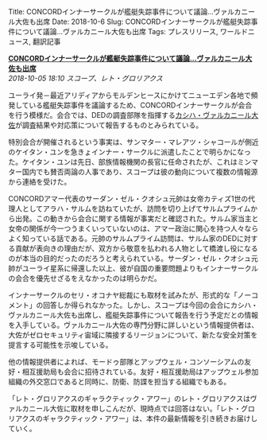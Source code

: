 Title: CONCORDインナーサークルが艦艇失踪事件について議論…ヴァルカニール大佐も出席
Date: 2018-10-6
Slug: CONCORDインナーサークルが艦艇失踪事件について議論…ヴァルカニール大佐も出席
Tags: プレスリリース, ワールドニュース, 翻訳記事

<p class="lead"><a href="https://community.eveonline.com/news/news-channels/world-news/concord-inner-circle-meeting-to-discuss-ship-disappearances-colonel-valkanir-attending/"><strong>CONCORDインナーサークルが艦艇失踪事件について議論…ヴァルカニール大佐も出席</strong></a><br/>
<em>2018-10-05 18:10 スコープ、レト・グロリアクス</em></p>
<p>ユーライ発－最近アリディアからモルデンヒースにかけてニューエデン各地で頻発している艦艇失踪事件を議論するため、CONCORDインナーサークルが会合を行う模様だ。会合では、DEDの調査部隊を指揮する<a href="https://twitter.com/concordvalkanir">カシハ・ヴァルカニール大佐</a>が調査結果や対応策について報告するものとみられている。</p>
<p>特別会合が開催されるという事実は、サンマター・マレアツ・シャコールが側近のケイタン・ユンを急きょインナー・サークルに派遣したことで明らかになった。ケイタン・ユンは先日、部族情報機関の長官に任命されたが、これはミンマター国内でも賛否両論の人事であり、スコープは彼の動向について複数の情報源から連絡を受けた。</p>
<p>CONCORDアマー代表のサーダン・ゼル・クオシュ元帥は女帝カティズ1世の代理人としてアラハ・サルムを訪ねていたが、訪問を切り上げてサルムプライムから出発。この動きから会合に関する情報が事実だと確認された。サルム家当主と女帝の関係が今一つうまくいっていないのは、アマー政治に関心を持つ人々ならよく知っている話である。元帥のサルムプライム訪問は、サルム家のDEDに対する貢献が表向きの理由だが、双方から敬意を払われる人物として橋渡し役になるのが本当の目的だったのだろうと考えられている。サーダン・ゼル・クオシュ元帥がユーライ星系に帰還した以上、彼が自国の重要問題よりもインナーサークルの会合を優先せざるをえなかったのは明らかだ。</p>
<p>インナーサークルのセリ・オコナヤ総裁にも取材を試みたが、形式的な「ノーコメント」の回答しか得られなかった。しかし、スコープは今回の会合にカシハ・ヴァルカニール大佐も出席し、艦艇失踪事件について報告を行う予定だとの情報を入手している。ヴァルカニール大佐の専門分野に詳しいという情報提供者は、大佐がゼロセキュリティ宙域に隣接するリージョンについて、新たな安全対策を提言する可能性を示唆している。</p>
<p>他の情報提供者によれば、モードゥ部隊とアップウェル・コンソーシアムの友好・相互援助局も会合に招待されている。友好・相互援助局はアップウェル参加組織の外交窓口であると同時に、防衛、防諜を担当する組織でもある。</p>
<p>「レト・グロリアクスのギャラクティック・アワー」のレト・グロリアクスはヴァルカニール大佐に取材を申しこんだが、現時点では回答はない。「レト・グロリアクスのギャラクティック・アワー」は、本件の最新情報を引き続きお届けしていく。</p>

